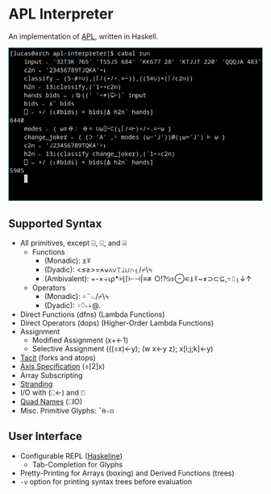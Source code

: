 # APL Interpreter

An implementation of [APL](https://en.wikipedia.org/wiki/APL_(programming_language)), written in Haskell.

![apl-intpreter, solving day 7 of Advent of Code '23](screenshot.png)

## Supported Syntax
- All primitives, except ⌹, ⌺, and ⌸
    - Functions
        - (Monadic): ⍎⍕
        - (Dyadic): <≤≥>=⍲⍱∧∨⊤⊥∪∩⍷/⌿\⍀
        - (Ambivalent): +-×÷⍳⍴\*⍟⌊⌈⊢⊣|≡≢○!?⍉⌽⊖∊⍋⍒~≠⊃⊂⊆,⍪⌷⍸↓↑
    - Operators
        - (Monadic): ⍨¨∘./⌿\⍀
        - (Dyadic): ⍤⍥∘⍣@.
- Direct Functions (dfns) (Lambda Functions)
- Direct Operators (dops) (Higher-Order Lambda Functions)
- Assignment
    - Modified Assignment (x+←1)
    - Selective Assignment (((⌽x)←y); (w x←y z); x[i;j;k]←y)
- [Tacit](https://aplwiki.com/wiki/Tacit_programming) (forks and atops)
- [Axis Specification](https://aplwiki.com/wiki/Function_axis) (⌽[2]x)
- Array Subscripting
- [Stranding](https://aplwiki.com/wiki/Strand_notation)
- I/O with (⎕←) and ⍞
- [Quad Names](https://aplwiki.com/wiki/Quad_name) (⎕IO)
- Misc. Primitive Glyphs: ¯⍬⋄⍝

## User Interface
- Configurable REPL ([Haskeline](https://hackage.haskell.org/package/haskeline-0.8.2.1/docs/System-Console-Haskeline.html))
    - Tab-Completion for Glyphs
- Pretty-Printing for Arrays (boxing) and Derived Functions (trees)
- `-v` option for printing syntax trees before evaluation
